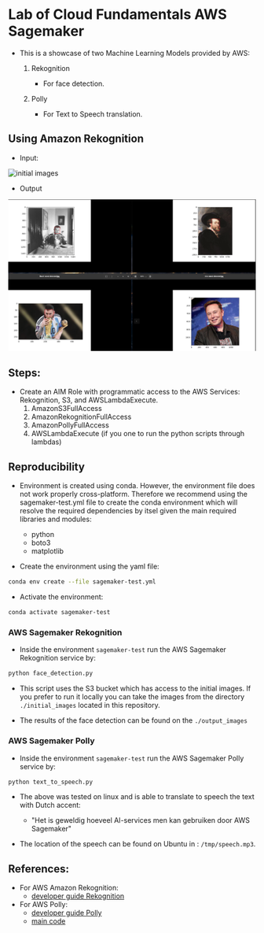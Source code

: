 # Lab of Cloud Fundamentals AWS Sagemaker

- This is a showcase of two Machine Learning Models provided by AWS:
    1. Rekognition
        - For face detection.

    2. Polly
        - For Text to Speech translation.


## Using Amazon Rekognition

- Input:

![initial images](./initial_images.png)

- Output

![output images](./final_images.png)


## Steps:

- Create an AIM Role with programmatic access to the AWS Services: Rekognition, S3, and AWSLambdaExecute.
    1. AmazonS3FullAccess
    2. AmazonRekognitionFullAccess
    3. AmazonPollyFullAccess
    4. AWSLambdaExecute (if you one to run the python scripts through lambdas)


## Reproducibility

- Environment is created using conda. However, the environment file does not work properly cross-platform. Therefore we recommend using the sagemaker-test.yml file to create the conda environment which will resolve the required dependencies by itsel given the main required libraries and modules:
    - python
    - boto3
    - matplotlib

- Create the environment using the yaml file:

```bash
conda env create --file sagemaker-test.yml
```

- Activate the environment:

```bash
conda activate sagemaker-test
```

### AWS Sagemaker Rekognition

- Inside the environment `sagemaker-test` run the AWS Sagemaker Rekognition service by:

```python
python face_detection.py
```

- This script uses the S3 bucket which has access to the initial images. If you prefer to run it locally you can take the images from the directory `./initial_images` located in this repository.

- The results of the face detection can be found on the `./output_images`

### AWS Sagemaker Polly

- Inside the environment `sagemaker-test` run the AWS Sagemaker Polly service by:

```python
python text_to_speech.py
```

- The above was tested on linux and is able to translate to speech the text with Dutch accent:
  - "Het is geweldig hoeveel AI-services men kan gebruiken door AWS Sagemaker"

- The location of the speech can be found on Ubuntu in : `/tmp/speech.mp3`.


## References:

- For AWS Amazon Rekognition:
  - [developer guide Rekognition](https://docs.aws.amazon.com/rekognition/latest/dg/faces-detect-images.html)
- For AWS Polly:
  - [developer guide Polly ](https://docs.aws.amazon.com/polly/latest/dg/what-is.html)
  - [main code](https://github.com/RekhuGopal/PythonHacks/blob/main/AWSBoto3Hacks/AWSboto3TextToSpeach-AmazonPolly.py)

